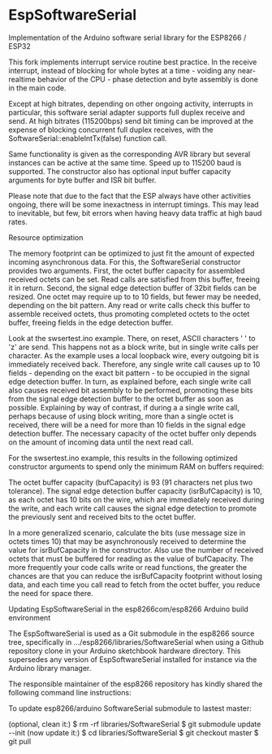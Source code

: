 # EspSoftwareSerial

Implementation of the Arduino software serial library for the ESP8266 / ESP32

This fork implements interrupt service routine best practice.
In the receive interrupt, instead of blocking for whole bytes
at a time - voiding any near-realtime behavior of the CPU - phase
detection and byte assembly is done in the main code.

Except at high bitrates, depending on other ongoing activity,
interrupts in particular, this software serial adapter
supports full duplex receive and send. At high bitrates (115200bps)
send bit timing can be improved at the expense of blocking concurrent
full duplex receives, with the SoftwareSerial::enableIntTx(false) function call.

Same functionality is given as the corresponding AVR library but
several instances can be active at the same time. Speed up to 115200 baud
is supported. The constructor also has optional input buffer capacity
arguments for byte buffer and ISR bit buffer.

Please note that due to the fact that the ESP always have other activities
ongoing, there will be some inexactness in interrupt timings. This may
lead to inevitable, but few, bit errors when having heavy data traffic
at high baud rates.


Resource optimization

The memory footprint can be optimized to just fit the amount of expected
incoming asynchronous data.
For this, the SoftwareSerial constructor provides two arguments. First, the
octet buffer capacity for assembled received octets can be set. Read calls are
satisfied from this buffer, freeing it in return.
Second, the signal edge detection buffer of 32bit fields can be resized.
One octet may require up to to 10 fields, but fewer may be needed,
depending on the bit pattern. Any read or write calls check this buffer
to assemble received octets, thus promoting completed octets to the octet
buffer, freeing fields in the edge detection buffer.

Look at the swsertest.ino example. There, on reset, ASCII characters ' ' to 'z'
are send. This happens not as a block write, but in single write calls per
character. As the example uses a local loopback wire, every outgoing bit is
immediately received back. Therefore, any single write call causes up to
10 fields - depending on the exact bit pattern - to be occupied in the signal
edge detection buffer. In turn, as explained before, each single write call
also causes received bit assembly to be performed, promoting these bits from
the signal edge detection buffer to the octet buffer as soon as possible.
Explaining by way of contrast, if during a a single write call, perhaps because
of using block writing, more than a single octet is received, there will be a
need for more than 10 fields in the signal edge detection buffer.
The necessary capacity of the octet buffer only depends on the amount of incoming
data until the next read call.

For the swsertest.ino example, this results in the following optimized
constructor arguments to spend only the minimum RAM on buffers required:

The octet buffer capacity (bufCapacity) is 93 (91 characters net plus two tolerance).
The signal edge detection buffer capacity (isrBufCapacity) is 10, as each octet has
10 bits on the wire, which are immediately received during the write, and each
write call causes the signal edge detection to promote the previously sent and
received bits to the octet buffer.

In a more generalized scenario, calculate the bits (use message size in octets
times 10) that may be asynchronously received to determine the value for
isrBufCapacity in the constructor. Also use the number of received octets
that must be buffered for reading as the value of bufCapacity.
The more frequently your code calls write or read functions, the greater the
chances are that you can reduce the isrBufCapacity footprint without losing data,
and each time you call read to fetch from the octet buffer, you reduce the
need for space there.


Updating EspSoftwareSerial in the esp8266com/esp8266 Arduino build environment

The EspSoftwareSerial is used as a Git submodule in the esp8266 source tree,
specifically in .../esp8266/libraries/SoftwareSerial when using a Github
repository clone in your Arduino sketchbook hardware directory.
This supersedes any version of EspSoftwareSerial installed for instance via
the Arduino library manager.

The responsible maintainer of the esp8266 repository has kindly shared the
following command line instructions:

To update esp8266/arduino SoftwareSerial submodule to lastest master:

(optional, clean it:)
$ rm -rf libraries/SoftwareSerial
$ git submodule update --init
(now update it:)
$ cd libraries/SoftwareSerial
$ git checkout master
$ git pull

